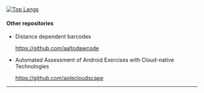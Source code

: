 [![Top Langs](https://github-readme-stats.vercel.app/api/top-langs/?username=marilomf)](https://github.com/anuraghazra/github-readme-stats)


<h4 align="left">Other repositories</h4>

- <p>Distance dependent barcodes</p><a href="https://github.com/aaltodawcode">https://github.com/aaltodawcode</a><br>
- <p>Automated Assessment of Android Exercises with Cloud-native Technologies</p><a href="https://github.com/aolecloudscape">https://github.com/aolecloudscape</a><br>

-----
